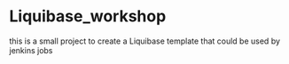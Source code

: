 # Liquibase_workshop

this is a small project to create a Liquibase template that could be used by jenkins jobs
